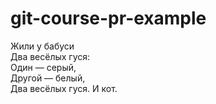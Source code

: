 # git-course-pr-example

Жили у бабуси  
Два весёлых гуся:  
Один — серый,  
Другой — белый,  
Два весёлых гуся.
И кот.  
